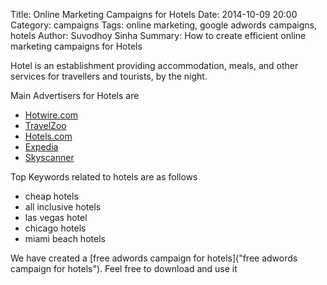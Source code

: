 Title: Online Marketing Campaigns for Hotels
Date: 2014-10-09 20:00
Category: campaigns
Tags: online marketing, google adwords campaigns, hotels
Author: Suvodhoy Sinha
Summary: How to create efficient online marketing campaigns for Hotels

Hotel is an establishment providing accommodation, meals, and other services for travellers and tourists, by the night.

Main Advertisers for Hotels are 

- [Hotwire.com](http://www.hotwire.com/ "Hotwire.com Hotels")
- [TravelZoo](http://www.travelzoo.com/ "TravelZoo Hotels")
- [Hotels.com](http://www.hotels.com/ "Hotels.com")
- [Expedia](http://www.expedia.com/ "Expedia Hotels")
- [Skyscanner](http://skyscanner.com/ "Skyscanner Hotels")

Top Keywords related to hotels are as follows

- cheap hotels
- all inclusive hotels
- las vegas hotel
- chicago hotels
- miami beach hotels

We have created a [free adwords campaign for hotels]("free adwords campaign for hotels"). Feel free to download and use it

